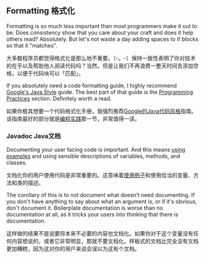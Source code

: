 ## Formatting 格式化

Formatting is so much less important than most programmers make it out to be.
Does consistency show that you care about your craft and does it help others
read? Absolutely. But let's not waste a day adding spaces to if blocks so that
it "matches".

大多数程序员都觉得格式化是那么地不重要。（-。-）保持一致性表明了你对技术的在乎以及帮助他人阅读代码吗？当然。但是让我们不再浪费一整天时间去添加空格，以便于代码块可以「匹配」。

If you absolutely need a code formatting guide, I highly recommend
[Google's Java Style][googlestyle] guide. The best part of that guide is the
[Programming Practices][googlepractices] section. Definitely worth a read.

如果你极其想要一个代码格式化手册，我强烈推荐[Google的Java代码风格][googlestyle]指南。该指南最好的部分就是[编程实践][googlepractices]那一节，非常值得一读。

### Javadoc Java文档

Documenting your user facing code is important. And this means
[using examples][javadocex] and using sensible descriptions of variables,
methods, and classes.

文档化你的用户使用代码是非常重要的。这意味着[使用例子][javadocex]和使用恰当的变量、方法和类的描述。

The corollary of this is to not document what doesn't need documenting. If you
don't have anything to say about what an argument is, or if it's obvious,
don't document it. Boilerplate documentation is worse than no documentation at
all, as it tricks your users into thinking that there is documentation.

这样做的结果不是说要将本来不必要的内容也文档化。如果你对于这个变量没有任何内容想说的，或者它非常明显，那就不要文档化。样板式的文档比完全没有文档更加糟糕，因为这对你的用户来说会误以为这有个文档。

[googlestyle]: http://google-styleguide.googlecode.com/svn/trunk/javaguide.html
[googlepractices]: http://google-styleguide.googlecode.com/svn/trunk/javaguide.html#s6-programming-practices
[javadocex]: http://docs.guava-libraries.googlecode.com/git-history/release/javadoc/com/google/common/collect/ImmutableMap.Builder.html

